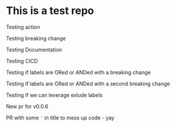 # This is a test repo

Testing action

Testing breaking change

Testing Documentation

Testing CICD

Testing if labels are ORed or ANDed with a breaking change

Testing if labels are ORed or ANDed with a second breaking change

Testing if we can leverage exlude labels


New pr for v0.0.6

PR with some `'` in title to mess up code - yay
